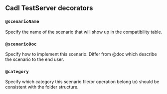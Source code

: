 ## Cadl TestServer decorators

### `@scenarioName`

Specify the name of the scenario that will show up in the compatibility table.

### `@scenarioDoc`

Specify how to implement this scenario. Differ from @doc which describe the scenario to the end user.

### `@category`

Specify which category this scenario file(or operation belong to) should be consistent with the folder structure.
